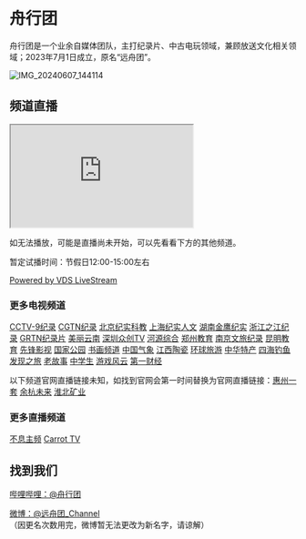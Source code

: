 # 舟行团
舟行团是一个业余自媒体团队，主打纪录片、中古电玩领域，兼顾放送文化相关领域；2023年7月1日成立，原名“远舟团”。

![IMG_20240607_144114](https://github.com/user-attachments/assets/45299487-ff61-4b36-bba1-9519b9937b67)

## 频道直播
<iframe src="https://sf-human.github.io/m3u8-player/player/#https://vdsbkup-tcloud-pull.hydun.com/live/SFhuman.m3u8" width="320px" height="180px"></iframe>

如无法播放，可能是直播尚未开始，可以先看看下方的其他频道。

暂定试播时间：节假日12:00-15:00左右

[Powered by VDS LiveStream](http://lsnext.vds.pub/room/SFhuman)

### 更多电视频道
[CCTV-9纪录](https://tv.cctv.com/live/cctvjilu/) [CGTN纪录](https://www.cgtn.com/channel/documentary) [北京纪实科教](https://www.btime.com/btv/btvsy_index) [上海纪实人文](https://live.kankanews.com/huikan) [湖南金鹰纪实](https://live.mgtv.com/?channelId=316) [浙江之江纪录](https://zmtv.cztv.com/cmsh5-share/prod/cztv-tvLive/index.html?pageId=112) [GRTN纪录片](https://gdtv.cn/tvChannelDetail/94) [美丽云南](https://www.ynbit.com/) [深圳众创TV](https://live.sznews.com/liveHtml/agent/4.html?roomID=341) [河源综合](https://www.hyrtv.cn/itv/) [郑州教育](https://web.chinamcloud.com/yszh32//wz/zb/index.shtml) [南京文旅纪录](http://www.nbs.cn/live/) [昆明教育](http://kmjy.kmetv.com/application/tvradio/h5/detail.html?id=1&type=tv) [先锋影视](https://zhxww.y-h5.iyunxh.com/module-live/detail/detail?hide_back=1&id=511&no_need_login_tip=1) [国家公园](http://www.qukanvideo.com/cloud/h5/1721296664884226) [书画频道](http://web.shtv.net.cn/MobileWeb/OnlineLive.aspx) [中国气象](http://www.weathertv.cn/) [江西陶瓷](https://www.jxntv.cn/live/#/tcpd) [环球旅游](https://webwotv.chinaunicomvideo.cn/wovideo/wovideoWap/wap/play?id=473&type=1) [中华特产](https://webwotv.chinaunicomvideo.cn/wovideo/wovideoWap/wap/play?id=411&type=1) [四海钓鱼](https://aikanvod.miguvideo.com/video/p/live.jsp?user=guest&channel=7ac18dfabc3748a867e2dc5d3e5a2cf89890889e21d16f8101e69c48bae179f5f889e21d16f81890889e21d16f8101e69c48bae179f5f1e69c48bae179f5f&playbillid=89890889e21d16f8101e69c48bae179f5f889e21d16f81890889e21d16f8101e69c48bae179f5f1e69c48bae179f5f&categoryid=catauto289890889e21d16f8101e69c48bae179f5f889e21d16f81890889e21d16f8101e69c48bae179f5f1e69c48bae179f5f89890889e21d16f8101e69c48bae179f5f889e21d16f81890889e21d16f8101e69c48bae179f5f1e69c48bae179f5f89890889e21d16f8101e69c48bae179f5f889e21d16f81890889e21d16f8101e69c48bae179f5f1e69c48bae179f5f216345&channelcode=89890889e21d16f8101e69c48bae179f5f889e21d16f81890889e21d16f8101e69c48bae179f5f1e69c48bae179f5f&channalNo=2&appVersion=913&isEncrypt=1&appVersion=913) [发现之旅](https://aikanvod.miguvideo.com/video/p/live.jsp?user=guest&channel=6f19caa8cc3798293fb98195ece4c1e6&playbillid=89890889e21d16f8101e69c48bae179f5f889e21d16f81890889e21d16f8101e69c48bae179f5f1e69c48bae179f5f&categoryid=catauto289890889e21d16f8101e69c48bae179f5f889e21d16f81890889e21d16f8101e69c48bae179f5f1e69c48bae179f5f89890889e21d16f8101e69c48bae179f5f889e21d16f81890889e21d16f8101e69c48bae179f5f1e69c48bae179f5f89890889e21d16f8101e69c48bae179f5f889e21d16f81890889e21d16f8101e69c48bae179f5f1e69c48bae179f5f213759&channelcode=89890889e21d16f8101e69c48bae179f5f889e21d16f81890889e21d16f8101e69c48bae179f5f1e69c48bae179f5f&channalNo=2&appVersion=913&isEncrypt=1&appVersion=913) [老故事](https://aikanvod.miguvideo.com/video/p/live.jsp?user=guest&channel=70cf3f0edac1667cd62bf1186e45f206&playbillid=a14775944475fbe070d0caaecfb3212c&categoryid=8062ec8cb4a601dd5746125d96279559a3016164f1e415c164025379e8acc8ac&channelcode=686a83f57dd799eb37d95916657f4245&channalNo=2&appVersion=913&isEncrypt=1&appVersion=913) [中学生](https://aikanvod.miguvideo.com/video/p/live.jsp?user=guest&channel=75fe4a331b8f71e5638eec115904f943&playbillid=c8cb2f0654422e68cfdd6ee8ac05c164&categoryid=8062ec8cb4a601dd5746125d96279559a3016164f1e415c164025379e8acc8ac&channelcode=b5cad6d57ecc6e83db47095be8f55ad6&channalNo=2&appVersion=913&isEncrypt=1&appVersion=913) [游戏风云](https://aikanvod.miguvideo.com/video/p/live.jsp?user=guest&channel=4489890889e21d16f8101e69c48bae179f5f889e21d16f81890889e21d16f8101e69c48bae179f5f1e69c48bae179f5f3927ae89dbd89890889e21d16f8101e69c48bae179f5f889e21d16f81890889e21d16f8101e69c48bae179f5f1e69c48bae179f5f1ffe89890889e21d16f8101e69c48bae179f5f889e21d16f81890889e21d16f8101e69c48bae179f5f1e69c48bae179f5f2435d43ccb89890889e21d16f8101e69c48bae179f5f889e21d16f81890889e21d16f8101e69c48bae179f5f1e69c48bae179f5f4&playbillid=89890889e21d16f8101e69c48bae179f5f889e21d16f81890889e21d16f8101e69c48bae179f5f1e69c48bae179f5f&categoryid=catauto289890889e21d16f8101e69c48bae179f5f889e21d16f81890889e21d16f8101e69c48bae179f5f1e69c48bae179f5f89890889e21d16f8101e69c48bae179f5f889e21d16f81890889e21d16f8101e69c48bae179f5f1e69c48bae179f5f89890889e21d16f8101e69c48bae179f5f889e21d16f81890889e21d16f8101e69c48bae179f5f1e69c48bae179f5f216345&channelcode=89890889e21d16f8101e69c48bae179f5f889e21d16f81890889e21d16f8101e69c48bae179f5f1e69c48bae179f5f&channalNo=2&appVersion=913&isEncrypt=1&appVersion=913) [第一财经](https://www.yicai.com/tv/)

以下频道官网直播链接未知，如找到官网会第一时间替换为官网直播链接：[惠州一套](https://sf-human.github.io/m3u8-player/player/#http://b.ds2.hztvmg.com/AppName/StreamName.m3u8) [余杭未来](https://sf-human.github.io/m3u8-player/player/#http://l.cztvcloud.com/channels/lantian/SXyuhang3/720p.m3u8) [淮北矿业](https://sf-human.github.io/m3u8-player/player/#http://xcblive.hbcoal.com/3/sd/live.m3u8)

### 更多直播频道
[不息主频](https://www.bilibili.com/blackboard/live/live-activity-player.html?cid=24290456&quality=0) [Carrot TV](https://carrottv.com.cn/live.html)

## 找到我们
[哔哩哔哩：@舟行团](http://space.bilibili.com/385765041)

[微博：@远舟团_Channel](https://weibo.com/u/7789279701)（因更名次数用完，微博暂无法更改为新名字，请谅解）
